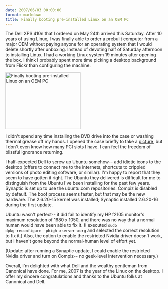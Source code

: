 ```yaml
---
date: 2007/06/03 00:00:00
format: markdown
title: Finally booting pre-installed Linux on an OEM PC
---
```

The Dell XPS 410n that I ordered on May 24th arrived this Saturday. After 10 years of using Linux, I was finally able to order a prebuilt computer from a major OEM without paying anyone for an operating system that I would delete shortly after unboxing. Instead of devoting half of Saturday afternoon to installing Linux, I had a working Linux system 19 minutes after opening the box. I think I probably spent more time picking a desktop background from Flickr than configuring the machine.

<a href="http://www.flickr.com/photos/pingswept/528118691/" title="Booting Ubuntu on a Dell XPS 410n"><img src="http://farm2.static.flickr.com/1186/528118691_1e9ea21829_m.jpg" width="240" height="180" alt="Finally booting pre-installed Linux on an OEM PC" /></a>

I didn't spend any time installing the DVD drive into the case or washing thermal grease off my hands. I opened the case briefly to take a <a href="http://flickr.com/photos/pingswept/528033148/">picture</a>, but I don't even know how many PCI slots I have. I can feel the freedom of blissful ignorance returning.

I half-expected Dell to screw up Ubuntu somehow-- add idiotic icons to the desktop (offers to connect me to the internets, shortcuts to crippled versions of photo editing software, or similar). I'm happy to report that they seem to have gotten it right. The Ubuntu they delivered is difficult for me to distinguish from the Ubuntu I've been installing for the past few years. Synaptic is set up to use the ubuntu.com repositories. Compiz is disabled by default. The boot process seems faster, but that may be the new hardware. The 2.6.20-15 kernel was installed; Synaptic installed 2.6.20-16 during the first update.

Ubuntu wasn't perfect-- it did fail to identify my HP f2105 monitor's maximum resolution of 1680 x 1050, and there was no way that a normal human would have been able to fix it. (I executed <code>sudo dpkg-reconfigure -phigh xserver-xorg</code> and selected the correct resolution to fix it.) Also, the option to enable the restricted Nvidia driver doesn't work, but I haven't gone beyond the normal-human level of effort yet.

(Update: after running a Synaptic update, I could enable the restricted Nvidia driver and turn on Compiz-- no geek-level intervention necessary.)

Overall, I'm delighted with what Dell and the wealthy gentleman from Canonical have done. For me, 2007 is the year of the Linux on the desktop. I offer my sincere congratulations and thanks to the Ubuntu folks at Canonical and Dell. 

